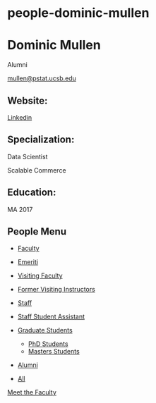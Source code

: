 # people-dominic-mullen

# Dominic Mullen

Alumni

[mullen@pstat.ucsb.edu](mailto:mullen@pstat.ucsb.edu)

## Website:

[Linkedin](https://www.linkedin.com/in/dominic-mullen-a84a2452/)

## Specialization:

Data Scientist

Scalable Commerce 

## Education:

MA 2017

## People Menu

- [Faculty](/people/academic "Faculty")
- [Emeriti](/people/emeriti "Emeriti")
- [Visiting Faculty](/people/visiting "Visiting Faculty")
- [Former Visiting Instructors](/people/lecturer "Former Visiting Instructors")
- [Staff](/people/staff)
- [Staff Student Assistant](/people/researcher "Staff Student Assistant")
- [Graduate Students](/people/student "Graduate Students")
  
  - [PhD Students](/people/student/phd "PhD Students")
  - [Masters Students](/people/student/masters "Masters Students")
- [Alumni](/people/alumni)
- [All](/people/all)

[Meet the Faculty](/people/meet-the-faculty)
